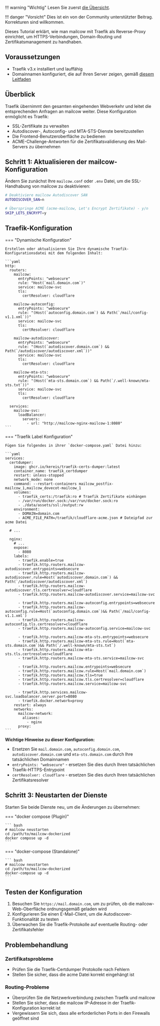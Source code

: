 !!! warning "Wichtig"
    Lesen Sie zuerst [die Übersicht](r_p.md).

!!! danger "Vorsicht"
    Dies ist ein von der Community unterstützter Beitrag. Korrekturen sind willkommen.

Dieses Tutorial erklärt, wie man mailcow mit Traefik als Reverse-Proxy einrichtet, um HTTPS-Verbindungen, Domain-Routing und Zertifikatsmanagement zu handhaben.

## Voraussetzungen

- Traefik v3.x installiert und lauffähig
- Domainnamen konfiguriert, die auf Ihren Server zeigen, gemäß [diesem Leitfaden](https://docs.mailcow.email/getstarted/prerequisite-dns/)

## Überblick

Traefik übernimmt den gesamten eingehenden Webverkehr und leitet die entsprechenden Anfragen an mailcow weiter. Diese Konfiguration ermöglicht es Traefik:

- SSL-Zertifikate zu verwalten
- Autodiscover-, Autoconfig- und MTA-STS-Dienste bereitzustellen
- Die Frontend-Benutzeroberfläche zu bedienen
- ACME-Challenge-Antworten für die Zertifikatsvalidierung des Mail-Servers zu übernehmen

## Schritt 1: Aktualisieren der mailcow-Konfiguration

Ändern Sie zunächst Ihre `mailcow.conf` oder `.env` Datei, um die SSL-Handhabung von mailcow zu deaktivieren:

```bash
# Deaktiviere mailcow Autodiscover SAN
AUTODISCOVER_SAN=n

# Überspringe ACME (acme-mailcow, Let's Encrypt Zertifikate) - y/n
SKIP_LETS_ENCRYPT=y
```

## Traefik-Konfiguration

=== "Dynamische Konfiguration"

    Erstellen oder aktualisieren Sie Ihre dynamische Traefik-Konfigurationsdatei mit dem folgenden Inhalt:

    ```yaml
    http:
      routers:
        mailcow:
          entryPoints: "websecure"
          rule: "Host(`mail.domain.com`)"
          service: mailcow-svc
          tls:
            certResolver: cloudflare

        mailcow-autoconfig:
          entryPoints: "websecure"
          rule: "(Host(`autoconfig.domain.com`) && Path(`/mail/config-v1.1.xml`))"
          service: mailcow-svc
          tls:
            certResolver: cloudflare

        mailcow-autodiscover:
          entryPoints: "websecure"
          rule: "(Host(`autodiscover.domain.com`) && Path(`/autodiscover/autodiscover.xml`))"
          service: mailcow-svc
          tls:
            certResolver: cloudflare

        mailcow-mta-sts:
          entryPoints: "websecure"
          rule: "(Host(`mta-sts.domain.com`) && Path(`/.well-known/mta-sts.txt`))"
          service: mailcow-svc
          tls:
            certResolver: cloudflare

      services:
        mailcow-svc:
          loadBalancer:
            servers:
              - url: "http://mailcow-nginx-mailcow-1:8080"
    ```

=== "Traefik Label Konfiguration"

    Fügen Sie folgendes in ihrer `docker-compose.yaml` Datei hinzu:

    ```yaml
    services:
      certdumper:
        image: ghcr.io/kereis/traefik-certs-dumper:latest
        container_name: traefik_certdumper
        restart: unless-stopped
        network_mode: none
        command: --restart-containers mailcow_postfix-mailcow_1,mailcow_dovecot-mailcow_1
        volumes:
          - traefik_certs:/traefik:ro # Traefik Zertifikate einhängen
          - /var/run/docker.sock:/var/run/docker.sock:ro
          - ./data/assets/ssl:/output:rw
        environment:
          - DOMAIN=domain.com
          - ACME_FILE_PATH=/traefik/cloudflare-acme.json # Dateipfad zur acme Datei

      # ...

      nginx:
        # ...
        expose:
          - 8080
        labels:
          - traefik.enable=true
          - traefik.http.routers.mailcow-autodiscover.entrypoints=websecure
          - traefik.http.routers.mailcow-autodiscover.rule=Host(`autodiscover.domain.com`) && Path(`/autodiscover/autodiscover.xml`)
          - traefik.http.routers.mailcow-autodiscover.tls.certresolver=cloudflare
          - traefik.http.routers.mailcow-autodiscover.service=mailcow-svc

          - traefik.http.routers.mailcow-autoconfig.entrypoints=websecure
          - traefik.http.routers.mailcow-autoconfig.rule=Host(`autoconfig.domain.com`)&& Path(`/mail/config-v1.1.xml`)
          - traefik.http.routers.mailcow-autoconfig.tls.certresolver=cloudflare
          - traefik.http.routers.mailcow-autoconfig.service=mailcow-svc

          - traefik.http.routers.mailcow-mta-sts.entrypoints=websecure
          - traefik.http.routers.mailcow-mta-sts.rule=Host(`mta-sts.domain.com`)&& Path(`/.well-known/mta-sts.txt`)
          - traefik.http.routers.mailcow-mta-sts.tls.certresolver=cloudflare
          - traefik.http.routers.mailcow-mta-sts.service=mailcow-svc

          - traefik.http.routers.mailcow.entrypoints=websecure
          - traefik.http.routers.mailcow.rule=Host(`mail.domain.com`)
          - traefik.http.routers.mailcow.tls=true
          - traefik.http.routers.mailcow.tls.certresolver=cloudflare
          - traefik.http.routers.mailcow.service=mailcow-svc

          - traefik.http.services.mailcow-svc.loadbalancer.server.port=8080
          - traefik.docker.network=proxy
        restart: always
        networks:
          mailcow-network:
            aliases:
              - nginx
          proxy:
    ```

**Wichtige Hinweise zu dieser Konfiguration:**

- Ersetzen Sie `mail.domain.com`, `autoconfig.domain.com`, `autodiscover.domain.com` und `mta-sts.domain.com` durch Ihre tatsächlichen Domainnamen
- `entryPoints: "websecure"` - ersetzen Sie dies durch Ihren tatsächlichen Traefik-HTTPS-Entrypoint
- `certResolver: cloudflare` - ersetzen Sie dies durch Ihren tatsächlichen Zertifikatsresolver

## Schritt 3: Neustarten der Dienste

Starten Sie beide Dienste neu, um die Änderungen zu übernehmen:

=== "docker compose (Plugin)"

    ``` bash
    # mailcow neustarten
    cd /path/to/mailcow-dockerized
    docker compose up -d
    ```

=== "docker-compose (Standalone)"

    ``` bash
    # mailcow neustarten
    cd /path/to/mailcow-dockerized
    docker-compose up -d
    ```

## Testen der Konfiguration

1. Besuchen Sie `https://mail.domain.com`, um zu prüfen, ob die mailcow-Web-Oberfläche ordnungsgemäß geladen wird
2. Konfigurieren Sie einen E-Mail-Client, um die Autodiscover-Funktionalität zu testen
3. Überwachen Sie die Traefik-Protokolle auf eventuelle Routing- oder Zertifikatsfehler

## Problembehandlung

### Zertifikatsprobleme

- Prüfen Sie die Traefik-Certdumper Protokolle nach Fehlern
- Stellen Sie sicher, dass die acme Datei korrekt eingehängt ist

### Routing-Probleme

- Überprüfen Sie die Netzwerkverbindung zwischen Traefik und mailcow
- Stellen Sie sicher, dass die mailcow IP-Adresse in der Traefik-Konfiguration korrekt ist
- Vergewissern Sie sich, dass alle erforderlichen Ports in den Firewalls geöffnet sind
